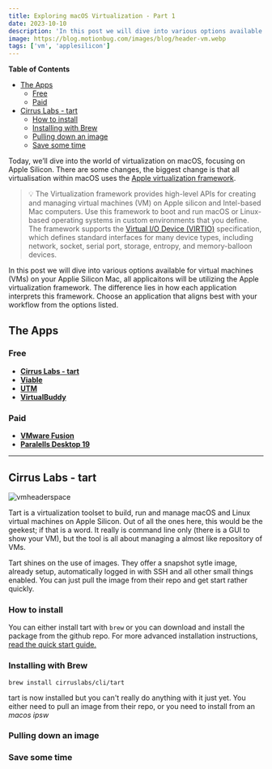 ```yaml
---
title: Exploring macOS Virtualization - Part 1
date: 2023-10-10
description: 'In this post we will dive into various options available for virtual machines (VMs) on your Applie Silicon Mac'
image: https://blog.motionbug.com/images/blog/header-vm.webp
tags: ['vm', 'applesilicon']
---
```


**Table of Contents**
- [The Apps](#the-apps)
  - [Free](#free)
  - [Paid](#paid)
- [Cirrus Labs - tart](#cirrus-labs---tart)
  - [How to install](#how-to-install)
  - [Installing with Brew](#installing-with-brew)
  - [Pulling down an image](#pulling-down-an-image)
  - [Save some time](#save-some-time)


Today, we’ll dive into the world of virtualization on macOS, focusing on Apple Silicon. There are some changes, the biggest change is that all virtualisation within macOS uses the [Apple virtualization framework](https://developer.apple.com/documentation/virtualization).

> 💡 The Virtualization framework provides high-level APIs for creating
> and managing virtual machines (VM) on Apple silicon and Intel-based
> Mac computers. Use this framework to boot and run macOS or Linux-based
> operating systems in custom environments that you define. The
> framework supports the [Virtual I/O Device
> (VIRTIO)](https://docs.oasis-open.org/virtio/virtio/v1.1/csprd01/virtio-v1.1-csprd01.html)
> specification, which defines standard interfaces for many device
> types, including network, socket, serial port, storage, entropy, and
> memory-balloon devices.



In this post we will dive into various options available for virtual machines (VMs) on your Applie Silicon Mac, all applicaitons will be utilizing the Apple virtualization framework. The difference lies in how each application interprets this framework. Choose an application that aligns best with your workflow from the options listed.

## The Apps

### Free

- [**Cirrus Labs - tart**](https://tart.run/)
- [**Viable**](https://eclecticlight.co/2022/07/14/introducing-viable-to-virtualise-macos-on-apple-silicon-macs/)
- [**UTM**](https://github.com/utmapp/UTM)
- [**VirtualBuddy**](https://github.com/insidegui/VirtualBuddy#virtualbuddy)

### Paid

- [**VMware Fusion**](https://www.vmware.com/products/fusion.html)
- [**Paralells Desktop 19**](https://www.parallels.com/)

---

## Cirrus Labs - tart

![vmheaderspace](https://blog.motionbug.com/images/blog/vm-header.jpg)

Tart is a virtualization toolset to build, run and manage macOS and Linux virtual machines on Apple Silicon. Out of all the ones here, this would be the geekest; if that is a word. It really is command line only (there is a GUI to show your VM), but the tool is all about managing a almost like repository of VMs.

Tart shines on the use of images. They offer a snapshot sytle image, already setup, automatically logged in with SSH and all other small things enabled. You can just pull the image from their repo and get start rather quickly.

### How to install

You can either install tart with `brew` or you can download and install the package from the github repo. For more advanced installation instructions, [read the quick start guide.](https://tart.run/quick-start/)

### Installing with Brew

`brew install cirruslabs/cli/tart`

tart is now installed but you can't really do anything with it just yet. You either need to pull an image from their repo, or you need to install from an *macos ipsw*

### Pulling down an image

### Save some time
